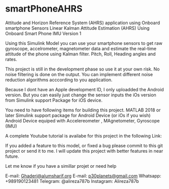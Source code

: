 # smartPhoneAHRS
Attitude and Horizon Reference System (AHRS) application using Onboard smartphone Sensors
Linear Kalman Attitude Estimation (AHRS) 
Using Onboard Smart Phone IMU Version 1


Using this Simulink Model you can use your smartphone sensors to get raw gyroscope, accelrometer, magnetometer data and estimate the real-time attitude of the phone using Kalman filter. Pitch, Roll, Heading angles and rates.

This project is still in the development phase so use it at your own risk.
No noise filtering is done on the output. You can implement different noise reduction algorithms acccording to you application.

Because I dont have an Apple development ID, I only uploadded the Android version. But you can easily just change the sensor inputs the iOs version from Simulink support Package for iOS device.


You need to have following items for building this project.
MATLAB 2018 or later
Simulink support package for Android Device (or iOs if you wish)
Android Device equiped with Accelereometer , MAgnetometer, Gyroscope (IMU)


A complete Youtube tutorial is availabe for this project in the following Link:




If you added a feature to this model, or fixed a bug please commit to this git project or send it to me.
I will update this project with better features in near future.

Let me know if you have a simillar projet or need help

E-mail: Ghaderi@alumsharif.org E-mail: p30planets@gmail.com Whatsapp: +989190123481 Telegram: @alireza787b
Instagram: Alireza787b

